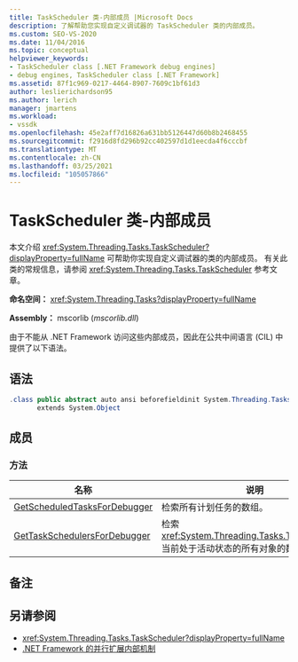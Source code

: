 ```yaml
---
title: TaskScheduler 类-内部成员 |Microsoft Docs
description: 了解帮助您实现自定义调试器的 TaskScheduler 类的内部成员。
ms.custom: SEO-VS-2020
ms.date: 11/04/2016
ms.topic: conceptual
helpviewer_keywords:
- TaskScheduler class [.NET Framework debug engines]
- debug engines, TaskScheduler class [.NET Framework]
ms.assetid: 87f1c969-0217-4464-8907-7609c1bf61d3
author: leslierichardson95
ms.author: lerich
manager: jmartens
ms.workload:
- vssdk
ms.openlocfilehash: 45e2aff7d16826a631bb5126447d60b8b2468455
ms.sourcegitcommit: f2916d8fd296b92cc402597d1d1eecda4f6cccbf
ms.translationtype: MT
ms.contentlocale: zh-CN
ms.lasthandoff: 03/25/2021
ms.locfileid: "105057866"
---
```

# <a name="taskscheduler-class---internal-members"></a>TaskScheduler 类-内部成员
本文介绍 <xref:System.Threading.Tasks.TaskScheduler?displayProperty=fullName> 可帮助你实现自定义调试器的类的内部成员。 有关此类的常规信息，请参阅 <xref:System.Threading.Tasks.TaskScheduler> 参考文章。

 **命名空间：** <xref:System.Threading.Tasks?displayProperty=fullName>

 **Assembly：** mscorlib (*mscorlib.dll*) 

 由于不能从 .NET Framework 访问这些内部成员，因此在公共中间语言 (CIL) 中提供了以下语法。

## <a name="syntax"></a>语法

```csharp
.class public abstract auto ansi beforefieldinit System.Threading.Tasks.TaskScheduler
       extends System.Object
```

## <a name="members"></a>成员

### <a name="methods"></a>方法

|名称|说明|
|----------|-----------------|
|[GetScheduledTasksForDebugger](../../extensibility/debugger/getscheduledtasksfordebugger-method.md)|检索所有计划任务的数组。|
|[GetTaskSchedulersForDebugger](../../extensibility/debugger/gettaskschedulersfordebugger-method.md)|检索 <xref:System.Threading.Tasks.TaskScheduler> 当前处于活动状态的所有对象的数组。|

## <a name="remarks"></a>备注

## <a name="see-also"></a>另请参阅
- <xref:System.Threading.Tasks.TaskScheduler?displayProperty=fullName>
- [.NET Framework 的并行扩展内部机制](../../extensibility/debugger/parallel-extension-internals-for-the-dotnet-framework.md)
